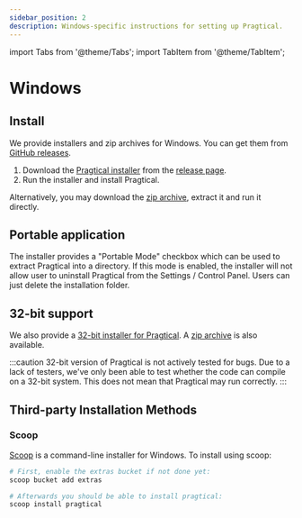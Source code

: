 ```yaml
---
sidebar_position: 2
description: Windows-specific instructions for setting up Pragtical.
---
```


import Tabs from '@theme/Tabs';
import TabItem from '@theme/TabItem';

# Windows

## Install

We provide installers and zip archives for Windows.
You can get them from [GitHub releases][1].

1. Download the [Pragtical installer][2] from the [release page][1].
2. Run the installer and install Pragtical.

Alternatively, you may download the [zip archive][3], extract it and run it directly.

## Portable application

The installer provides a "Portable Mode" checkbox which can be used to extract
Pragtical into a directory.
If this mode is enabled, the installer will not allow user to uninstall Pragtical
from the Settings / Control Panel.
Users can just delete the installation folder.

## 32-bit support

We also provide a [32-bit installer for Pragtical][4].
A [zip archive][5] is also available.

:::caution 32-bit version of Pragtical is not actively tested for bugs.
Due to a lack of testers, we've only been able to test whether the code can
compile on a 32-bit system. This does not mean that Pragtical may run correctly.
:::

## Third-party Installation Methods

### Scoop

[Scoop][6] is a command-line installer for Windows. To install using scoop:

```sh
# First, enable the extras bucket if not done yet:
scoop bucket add extras

# Afterwards you should be able to install pragtical:
scoop install pragtical
```

[1]: https://github.com/pragtical/pragtical/releases
[2]: https://github.com/pragtical/pragtical/releases/download/rolling/Pragtical-rolling-x86_64-setup.exe
[3]: https://github.com/pragtical/pragtical/releases/download/rolling/pragtical-rolling-windows-x86_64.zip
[4]: https://github.com/pragtical/pragtical/releases/download/rolling/Pragtical-rolling-i686-setup.exe
[5]: https://github.com/pragtical/pragtical/releases/download/rolling/pragtical-rolling-windows-i686.zip
[6]: https://scoop.sh/
